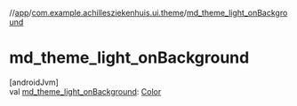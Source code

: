//[app](../../index.md)/[com.example.achillesziekenhuis.ui.theme](index.md)/[md_theme_light_onBackground](md_theme_light_on-background.md)

# md_theme_light_onBackground

[androidJvm]\
val [md_theme_light_onBackground](md_theme_light_on-background.md): [Color](https://developer.android.com/reference/kotlin/androidx/compose/ui/graphics/Color.html)
